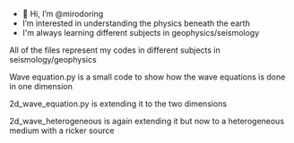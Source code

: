 - 👋 Hi, I’m @mirodoring
-  I’m interested in understanding the physics beneath the earth
-  I'm always learning different subjects in geophysics/seismology


All of the files represent my codes in different subjects in seismology/geophysics

Wave equation.py is a small code to show how the wave equations is done in one dimension

2d_wave_equation.py is extending it to the two dimensions

2d_wave_heterogeneous is again extending it but now to a heterogeneous medium with a ricker source


<!---
mirodoring/mirodoring is a ✨ special ✨ repository because its `README.md` (this file) appears on your GitHub profile.
You can click the Preview link to take a look at your changes.
--->
